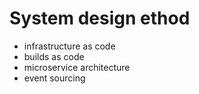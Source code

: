 # System design ethod

- infrastructure as code
- builds as code
- microservice architecture
- event sourcing